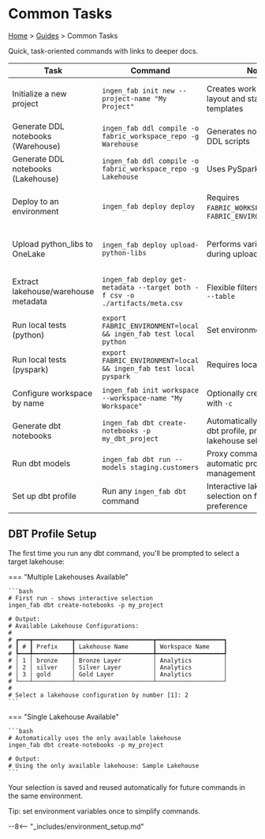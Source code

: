 # Common Tasks

[Home](../index.md) > [Guides](cli-reference.md) > Common Tasks

Quick, task-oriented commands with links to deeper docs.

| Task | Command | Notes | Links |
|------|---------|-------|-------|
| Initialize a new project | `ingen_fab init new --project-name "My Project"` | Creates workspace repo layout and starter templates | Quick Start, Workspace Layout |
| Generate DDL notebooks (Warehouse) | `ingen_fab ddl compile -o fabric_workspace_repo -g Warehouse` | Generates notebooks from DDL scripts | CLI Reference → ddl |
| Generate DDL notebooks (Lakehouse) | `ingen_fab ddl compile -o fabric_workspace_repo -g Lakehouse` | Uses PySpark notebooks | CLI Reference → ddl |
| Deploy to an environment | `ingen_fab deploy deploy` | Requires `FABRIC_WORKSPACE_REPO_DIR`, `FABRIC_ENVIRONMENT` | Deploy Guide, CLI Reference → deploy |
| Upload python_libs to OneLake | `ingen_fab deploy upload-python-libs` | Performs variable injection during upload | Deploy Guide, CLI Reference → deploy |
| Extract lakehouse/warehouse metadata | `ingen_fab deploy get-metadata --target both -f csv -o ./artifacts/meta.csv` | Flexible filters via `--schema`, `--table` | Deploy Guide, CLI Reference → deploy |
| Run local tests (python) | `export FABRIC_ENVIRONMENT=local && ingen_fab test local python` | Set environment to `local` | CLI Reference → test |
| Run local tests (pyspark) | `export FABRIC_ENVIRONMENT=local && ingen_fab test local pyspark` | Requires local Spark | CLI Reference → test |
| Configure workspace by name | `ingen_fab init workspace --workspace-name "My Workspace"` | Optionally create if missing with `-c` | CLI Reference → init |
| Generate dbt notebooks | `ingen_fab dbt create-notebooks -p my_dbt_project` | Automatically configures dbt profile, prompts for lakehouse selection | [DBT Integration](dbt_integration.md) |
| Run dbt models | `ingen_fab dbt run --models staging.customers` | Proxy command to dbt with automatic profile management | [DBT Integration](dbt_integration.md) |
| Set up dbt profile | Run any `ingen_fab dbt` command | Interactive lakehouse selection on first run, saves preference | [DBT Integration](dbt_integration.md) |

## DBT Profile Setup

The first time you run any dbt command, you'll be prompted to select a target lakehouse:

=== "Multiple Lakehouses Available"

    ```bash
    # First run - shows interactive selection
    ingen_fab dbt create-notebooks -p my_project

    # Output:
    # Available Lakehouse Configurations:
    #
    # ┏━━━┳━━━━━━━━━━━┳━━━━━━━━━━━━━━━━━━━━━━┳━━━━━━━━━━━━━━━━━━━┓
    # ┃ # ┃ Prefix    ┃ Lakehouse Name       ┃ Workspace Name    ┃
    # ┡━━━╇━━━━━━━━━━━╇━━━━━━━━━━━━━━━━━━━━━━╇━━━━━━━━━━━━━━━━━━━┩
    # │ 1 │ bronze    │ Bronze Layer         │ Analytics         │
    # │ 2 │ silver    │ Silver Layer         │ Analytics         │
    # │ 3 │ gold      │ Gold Layer           │ Analytics         │
    # └───┴───────────┴──────────────────────┴───────────────────┘
    #
    # Select a lakehouse configuration by number [1]: 2
    ```

=== "Single Lakehouse Available"

    ```bash
    # Automatically uses the only available lakehouse
    ingen_fab dbt create-notebooks -p my_project

    # Output:
    # Using the only available lakehouse: Sample Lakehouse
    ```

Your selection is saved and reused automatically for future commands in the same environment.

Tip: set environment variables once to simplify commands.

--8<-- "_includes/environment_setup.md"

